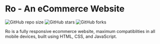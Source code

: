 # Ro - An eCommerce Website

![GitHub repo size](https://img.shields.io/github/repo-size/rohith920/ro-ecommerce-website)
![GitHub stars](https://img.shields.io/github/stars/rohith920/Ro-ecommerce-website?style=social)
![GitHub forks](https://img.shields.io/github/forks/rohith920/Ro-ecommerce-website?style=social)


Ro is a fully responsive ecommerce website, maximum compatiblities in all mobile devices, built using HTML, CSS, and JavaScript.
